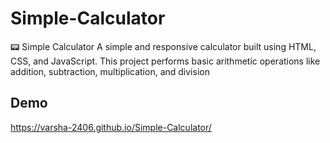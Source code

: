 # Simple-Calculator
📟 Simple Calculator A simple and responsive calculator built using HTML, CSS, and JavaScript. 
This project performs basic arithmetic operations like addition, subtraction, multiplication, and division

## Demo
https://varsha-2406.github.io/Simple-Calculator/
